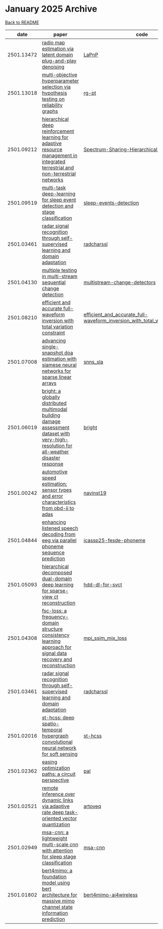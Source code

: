# January 2025 Archive

[Back to README](../../README.md)

|date|paper|code|
|---|---|---|
|2501.13472|[radio map estimation via latent domain plug-and-play denoising](https://arxiv.org/abs/2501.13472)|[LaPnP](https://github.com/xumaomao94/LaPnP)|
|2501.13018|[multi-objective hyperparameter selection via hypothesis testing on reliability graphs](https://arxiv.org/abs/2501.13018)|[rg-pt](https://github.com/kclip/rg-pt)|
|2501.09212|[hierarchical deep reinforcement learning for adaptive resource management in integrated terrestrial and non-terrestrial networks](https://arxiv.org/abs/2501.09212)|[Spectrum-Sharing-Hierarchical-DRL](https://github.com/ahmd-mohsin/Spectrum-Sharing-Hierarchical-DRL)|
|2501.09519|[multi-task deep-learning for sleep event detection and stage classification](https://arxiv.org/abs/2501.09519)|[sleep-events-detection](https://github.com/adrania/sleep-events-detection)|
|2501.03461|[radar signal recognition through self-supervised learning and domain adaptation](https://arxiv.org/abs/2501.03461)|[radcharssl](https://github.com/abcxyzi/radcharssl)|
|2501.04130|[multiple testing in multi-stream sequential change detection](https://arxiv.org/abs/2501.04130)|[multistream-change-detectors](https://github.com/sanjitdp/multistream-change-detectors)|
|2501.08210|[efficient and accurate full-waveform inversion with total variation constraint](https://arxiv.org/abs/2501.08210)|[efficient_and_accurate_full-waveform_inversion_with_total_variation_constraint](https://github.com/mdi-tokyotech/efficient_and_accurate_full-waveform_inversion_with_total_variation_constraint)|
|2501.07008|[advancing single-snapshot doa estimation with siamese neural networks for sparse linear arrays](https://arxiv.org/abs/2501.07008)|[snns_sla](https://github.com/ruxinzh/snns_sla)|
|2501.06019|[bright: a globally distributed multimodal building damage assessment dataset with very-high-resolution for all-weather disaster response](https://arxiv.org/abs/2501.06019)|[bright](https://github.com/chenhongruixuan/bright)|
|2501.00242|[automotive speed estimation: sensor types and error characteristics from obd-ii to adas](https://arxiv.org/abs/2501.00242)|[navinst19](https://github.com/hanymragab/navinst19)|
|2501.04844|[enhancing listened speech decoding from eeg via parallel phoneme sequence prediction](https://arxiv.org/abs/2501.04844)|[icassp25-fesde-phoneme](https://github.com/lee-jhwn/icassp25-fesde-phoneme)|
|2501.05093|[hierarchical decomposed dual-domain deep learning for sparse-view ct reconstruction](https://arxiv.org/abs/2501.05093)|[hdd-dl-for-svct](https://github.com/hanyoseob/hdd-dl-for-svct)|
|2501.04308|[fsc-loss: a frequency-domain structure consistency learning approach for signal data recovery and reconstruction](https://arxiv.org/abs/2501.04308)|[mpi_ssim_mix_loss](https://github.com/dreamenwalker/mpi_ssim_mix_loss)|
|2501.03461|[radar signal recognition through self-supervised learning and domain adaptation](https://arxiv.org/abs/2501.03461)|[radcharssl](https://github.com/abcxyzi/radcharssl)|
|2501.02016|[st-hcss: deep spatio-temporal hypergraph convolutional neural network for soft sensing](https://arxiv.org/abs/2501.02016)|[st-hcss](https://github.com/htew0001/st-hcss)|
|2501.02362|[easing optimization paths: a circuit perspective](https://arxiv.org/abs/2501.02362)|[pal](https://github.com/facebookresearch/pal)|
|2501.02521|[remote inference over dynamic links via adaptive rate deep task-oriented vector quantization](https://arxiv.org/abs/2501.02521)|[artoveq](https://github.com/eyalfish/artoveq)|
|2501.02949|[msa-cnn: a lightweight multi-scale cnn with attention for sleep stage classification](https://arxiv.org/abs/2501.02949)|[msa-cnn](https://github.com/sgoerttler/msa-cnn)|
|2501.01802|[bert4mimo: a foundation model using bert architecture for massive mimo channel state information prediction](https://arxiv.org/abs/2501.01802)|[bert4mimo-ai4wireless](https://github.com/ocatak/bert4mimo-ai4wireless)|

